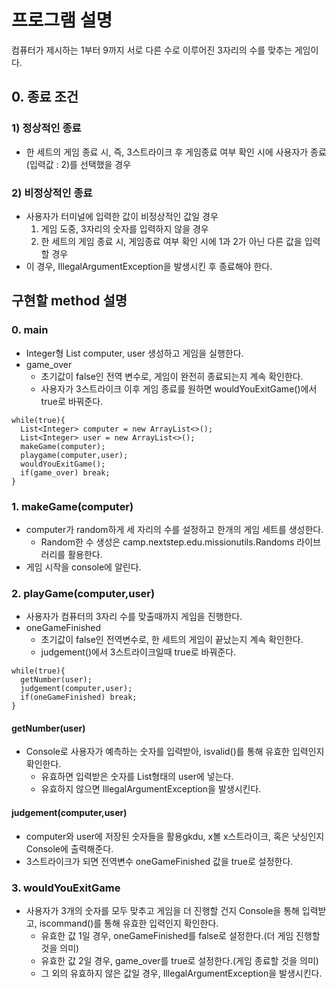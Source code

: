 # 프로그램 설명
컴퓨터가 제시하는 1부터 9까지 서로 다른 수로 이루어진 3자리의 수를 맞추는 게임이다.

## 0. 종료 조건
### 1) 정상적인 종료
- 한 세트의 게임 종료 시, 즉, 3스트라이크 후 게임종료 여부 확인 시에 사용자가 종료(입력값 : 2)를 선택했을 경우

### 2) 비정상적인 종료
- 사용자가 터미널에 입력한 값이 비정상적인 값일 경우
  1. 게임 도중, 3자리의 숫자를 입력하지 않을 경우
  2. 한 세트의 게임 종료 시, 게임종료 여부 확인 시에 1과 2가 아닌 다른 값을 입력할 경우
- 이 경우, IllegalArgumentException을 발생시킨 후 종료해야 한다.
## 구현할 method 설명

### 0. main
- Integer형 List computer, user 생성하고 게임을 실행한다.
- game_over
  - 초기값이 false인 전역 변수로, 게임이 완전히 종료되는지 계속 확인한다.
  - 사용자가 3스트라이크 이후 게임 종료를 원하면 wouldYouExitGame()에서 true로 바꿔준다. 

```
while(true){
  List<Integer> computer = new ArrayList<>();
  List<Integer> user = new ArrayList<>();
  makeGame(computer); 
  playgame(computer,user);
  wouldYouExitGame();
  if(game_over) break;
}
```

### 1. makeGame(computer)
- computer가 random하게 세 자리의 수를 설정하고 한개의 게임 세트를 생성한다.
  - Random한 수 생성은 camp.nextstep.edu.missionutils.Randoms 라이브러리를 활용한다.
- 게임 시작을 console에 알린다.




### 2. playGame(computer,user)
- 사용자가 컴퓨터의 3자리 수를 맞출때까지 게임을 진행한다.
- oneGameFinished
  - 초기값이 false인 전역변수로, 한 세트의 게임이 끝났는지 계속 확인한다. 
  - judgement()에서 3스트라이크일때 true로 바꿔준다. 

```
while(true){
  getNumber(user);
  judgement(computer,user);
  if(oneGameFinished) break;
}
```
#### getNumber(user)
- Console로 사용자가 예측하는 숫자를 입력받아, isvalid()를 통해 유효한 입력인지 확인한다.
  - 유효하면 입력받은 숫자를 List형태의 user에 넣는다.
  - 유효하지 않으면 IllegalArgumentException을 발생시킨다.

#### judgement(computer,user)
- computer와 user에 저장된 숫자들을 활용gkdu, x볼 x스트라이크, 혹은 낫싱인지 Console에 출력해준다.
- 3스트라이크가 되면 전역변수 oneGameFinished 값을 true로 설정한다.



### 3. wouldYouExitGame
- 사용자가 3개의 숫자를 모두 맞추고 게임을 더 진행할 건지 Console을 통해 입력받고, iscommand()를 통해 유효한 입력인지 확인한다.
  - 유효한 값 1일 경우, oneGameFinished를 false로 설정한다.(더 게임 진행할 것을 의미)
  - 유효한 값 2일 경우, game_over를 true로 설정한다.(게임 종료할 것을 의미)
  - 그 외의 유효하지 않은 값일 경우, IllegalArgumentException을 발생시킨다.